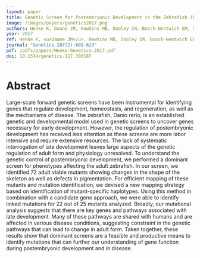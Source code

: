```yaml
---
layout: paper
title: Genetic Screen for Postembryonic Development in the Zebrafish (Danio rerio)- Dominant Mutations Affecting Adult Form
image: /images/papers/genetics2017.png
authors: Henke K, Daane JM, Hawkins MB, Dooley CM, Busch-Nentwich EM, Stemple DL, Harris MP.
year: 2017
ref: Henke K, <u>Daane JM</u>, Hawkins MB, Dooley CM, Busch-Nentwich EM, Stemple DL, Harris MP. 2017. <i>Genetics</i> 207(2):609-623
journal: "Genetics 207(2):609-623"
pdf: /pdfs/papers/Henke-Genetics-2017.pdf
doi: 10.1534/genetics.117.300187
---
```


# Abstract
Large-scale forward genetic screens have been instrumental for identifying genes that regulate development, homeostasis, and regeneration, as well as the mechanisms of disease. The zebrafish, Danio rerio, is an established genetic and developmental model used in genetic screens to uncover genes necessary for early development. However, the regulation of postembryonic development has received less attention as these screens are more labor intensive and require extensive resources. The lack of systematic interrogation of late development leaves large aspects of the genetic regulation of adult form and physiology unresolved. To understand the genetic control of postembryonic development, we performed a dominant screen for phenotypes affecting the adult zebrafish. In our screen, we identified 72 adult viable mutants showing changes in the shape of the skeleton as well as defects in pigmentation. For efficient mapping of these mutants and mutation identification, we devised a new mapping strategy based on identification of mutant-specific haplotypes. Using this method in combination with a candidate gene approach, we were able to identify linked mutations for 22 out of 25 mutants analyzed. Broadly, our mutational analysis suggests that there are key genes and pathways associated with late development. Many of these pathways are shared with humans and are affected in various disease conditions, suggesting constraint in the genetic pathways that can lead to change in adult form. Taken together, these results show that dominant screens are a feasible and productive means to identify mutations that can further our understanding of gene function during postembryonic development and in disease.

